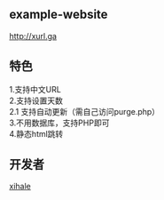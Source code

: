 ## example-website
http://xurl.ga
## 特色
1.支持中文URL  
2.支持设置天数  
2.1 支持自动更新（需自己访问purge.php）  
3.不用数据库，支持PHP即可  
4.静态html跳转  
## 开发者
[xihale](https://xihale.top)
